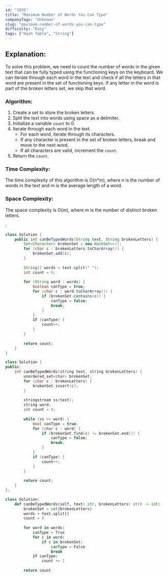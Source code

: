 ```yaml
---
id: "1935"
title: "Maximum Number of Words You Can Type"
companyTags: "Unknown"
slug: "maximum-number-of-words-you-can-type"
difficulty: "Easy"
tags: ["Hash Table", "String"]
---
```


## Explanation:
To solve this problem, we need to count the number of words in the given text that can be fully typed using the functioning keys on the keyboard. We can iterate through each word in the text and check if all the letters in that word are present in the set of functioning keys. If any letter in the word is part of the broken letters set, we skip that word.

### Algorithm:
1. Create a set to store the broken letters.
2. Split the text into words using space as a delimiter.
3. Initialize a variable `count` to 0.
4. Iterate through each word in the text.
   - For each word, iterate through its characters.
   - If any character is present in the set of broken letters, break and move to the next word.
   - If all characters are valid, increment the `count`.
5. Return the `count`.

### Time Complexity:
The time complexity of this algorithm is O(n*m), where n is the number of words in the text and m is the average length of a word.

### Space Complexity:
The space complexity is O(m), where m is the number of distinct broken letters.

:

```java
class Solution {
    public int canBeTypedWords(String text, String brokenLetters) {
        Set<Character> brokenSet = new HashSet<>();
        for (char c : brokenLetters.toCharArray()) {
            brokenSet.add(c);
        }
        
        String[] words = text.split(" ");
        int count = 0;
        
        for (String word : words) {
            boolean canType = true;
            for (char c : word.toCharArray()) {
                if (brokenSet.contains(c)) {
                    canType = false;
                    break;
                }
            }
            if (canType) {
                count++;
            }
        }
        
        return count;
    }
}
```

```cpp
class Solution {
public:
    int canBeTypedWords(string text, string brokenLetters) {
        unordered_set<char> brokenSet;
        for (char c : brokenLetters) {
            brokenSet.insert(c);
        }
        
        stringstream ss(text);
        string word;
        int count = 0;
        
        while (ss >> word) {
            bool canType = true;
            for (char c : word) {
                if (brokenSet.find(c) != brokenSet.end()) {
                    canType = false;
                    break;
                }
            }
            if (canType) {
                count++;
            }
        }
        
        return count;
    }
};
```

```python
class Solution:
    def canBeTypedWords(self, text: str, brokenLetters: str) -> int:
        brokenSet = set(brokenLetters)
        words = text.split()
        count = 0
        
        for word in words:
            canType = True
            for c in word:
                if c in brokenSet:
                    canType = False
                    break
            if canType:
                count += 1
        
        return count
```